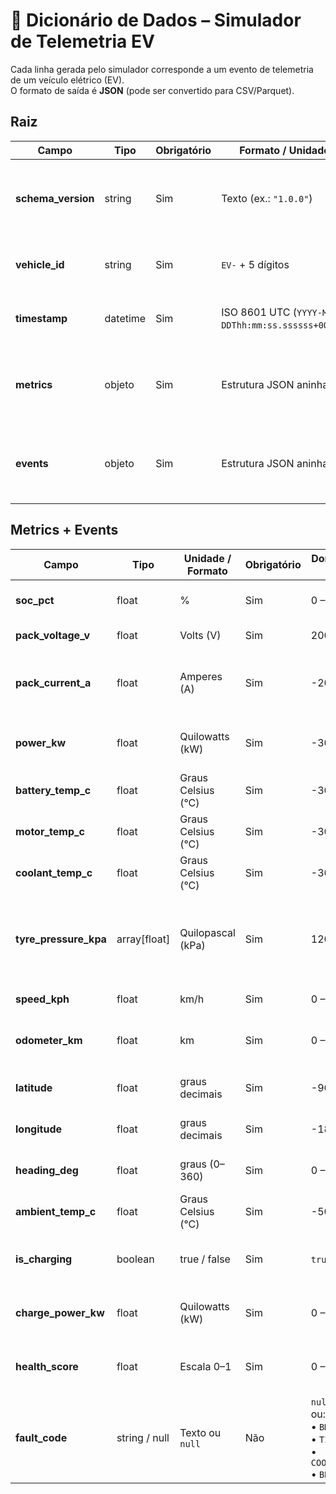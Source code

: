# 📖 Dicionário de Dados – Simulador de Telemetria EV

Cada linha gerada pelo simulador corresponde a um evento de telemetria de um veículo elétrico (EV).  
O formato de saída é **JSON** (pode ser convertido para CSV/Parquet).

## Raiz

| Campo             | Tipo      | Obrigatório | Formato / Unidade         | Descrição |
|-------------------|-----------|-------------|---------------------------|-----------|
| **schema_version** | string   | Sim         | Texto (ex.: `"1.0.0"`)  | Versão do schema da mensagem para garantir compatibilidade futura. |
| **vehicle_id**     | string   | Sim         | `EV-` + 5 dígitos         | Identificador único do veículo na frota. |
| **timestamp**      | datetime | Sim         | ISO 8601 UTC (`YYYY-MM-DDThh:mm:ss.ssssss+00:00`) | Momento exato de geração do evento de telemetria. |
| **metrics**        | objeto   | Sim         | Estrutura JSON aninhada   | Grupo de métricas contínuas (sinais vitais e sensores do veículo). |
| **events**         | objeto   | Sim         | Estrutura JSON aninhada   | Grupo de eventos discretos (falhas e alertas do veículo). |


## Metrics + Events

| Campo              | Tipo           | Unidade / Formato      | Obrigatório | Domínio / Valores válidos | Descrição |
|--------------------|----------------|------------------------|-------------|---------------------------|-----------|
| **soc_pct**        | float          | %                      | Sim         | 0 – 100                   | State of Charge: nível de carga da bateria. |
| **pack_voltage_v** | float          | Volts (V)              | Sim         | 200 – 900                 | Tensão do pack de baterias. |
| **pack_current_a** | float          | Amperes (A)            | Sim         | -2000 – 2000              | Corrente elétrica do pack (negativa em carga, positiva em descarga). |
| **power_kw**       | float          | Quilowatts (kW)        | Sim         | -300 – 300                | Potência instantânea consumida ou fornecida. |
| **battery_temp_c** | float          | Graus Celsius (°C)     | Sim         | -30 – 90                  | Temperatura média do pack de baterias. |
| **motor_temp_c**   | float          | Graus Celsius (°C)     | Sim         | -30 – 150                 | Temperatura do motor elétrico. |
| **coolant_temp_c** | float          | Graus Celsius (°C)     | Sim         | -30 – 120                 | Temperatura do fluido de arrefecimento. |
| **tyre_pressure_kpa** | array[float] | Quilopascal (kPa)      | Sim         | 120 – 260                 | Pressão dos quatro pneus (ordem: dianteiro-esq., dianteiro-dir., traseiro-esq., traseiro-dir.). |
| **speed_kph**      | float          | km/h                   | Sim         | 0 – 250                   | Velocidade atual do veículo. |
| **odometer_km**    | float          | km                     | Sim         | 0 – 2.000.000             | Quilometragem acumulada do veículo (odômetro). |
| **latitude**       | float          | graus decimais         | Sim         | -90 – 90                  | Latitude aproximada (GPS). |
| **longitude**      | float          | graus decimais         | Sim         | -180 – 180                | Longitude aproximada (GPS). |
| **heading_deg**    | float          | graus (0–360)          | Sim         | 0 – 360                   | Direção/rumo de movimento em relação ao norte. |
| **ambient_temp_c** | float          | Graus Celsius (°C)     | Sim         | -50 – 80                  | Temperatura ambiente externa. |
| **is_charging**    | boolean        | true / false           | Sim         | `true` ou `false`         | Indica se o veículo está em processo de recarga. |
| **charge_power_kw**| float          | Quilowatts (kW)        | Sim         | 0 – 400                   | Potência de carga aplicada (0 se não estiver carregando). |
| **health_score**   | float          | Escala 0–1             | Sim         | 0 – 1                     | Índice de saúde da bateria (1=ótima, 0.5=degradada). |
| **fault_code**     | string / null  | Texto ou `null`        | Não         | `null` (sem falha) ou:<br>• `BMS_WARN_TEMP`<br>• `TIRE_PRESS_LOW`<br>• `COOLANT_LEVEL_LOW`<br>• `BRAKE_PAD_WEAR` | Código de falha ativa do veículo (eventos discretos). |
